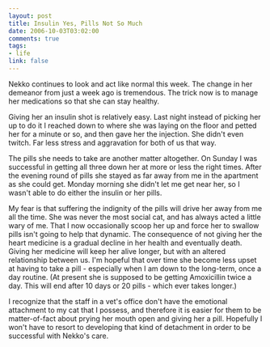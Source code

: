 ```yaml
--- 
layout: post
title: Insulin Yes, Pills Not So Much
date: 2006-10-03T03:02:00
comments: true
tags:
- life
link: false
---
```

Nekko continues to look and act like normal this week. The change in her demeanor from just a week ago is tremendous. The trick now is to manage her medications so that she can stay healthy.

Giving her an insulin shot is relatively easy. Last night instead of picking her up to do it I reached down to where she was laying on the floor and petted her for a minute or so, and then gave her the injection. She didn't even twitch. Far less stress and aggravation for both of us that way.

The pills she needs to take are another matter altogether. On Sunday I was successful in getting all three down her at more or less the right times. After the evening round of pills she stayed as far away from me in the apartment as she could get. Monday morning she didn't let me get near her, so I wasn't able to do either the insulin or her pills.

My fear is that suffering the indignity of the pills will drive her away from me all the time. She was never the most social cat, and has always acted a little wary of me. That I now occasionally scoop her up and force her to swallow pills isn't going to help that dynamic. The consequence of not giving her the heart medicine is a gradual decline in her health and eventually death. Giving her medicine will keep her alive longer, but with an altered relationship between us. I'm hopeful that over time she become less upset at having to take a pill - especially when I am down to the long-term, once a day routine. (At present she is supposed to be getting Amoxicillin twice a day. This will end after 10 days or 20 pills - which ever takes longer.)

I recognize that the staff in a vet's office don't have the emotional attachment to my cat that I possess, and therefore it is easier for them to be matter-of-fact about prying her mouth open and giving her a pill. Hopefully I won't have to resort to developing that kind of detachment in order to be successful with Nekko's care.
